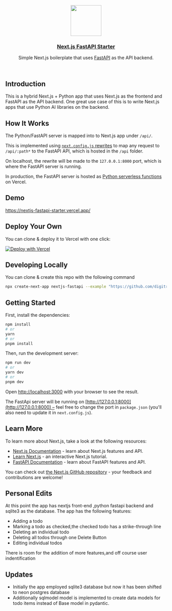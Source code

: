 <p align="center">
  <a href="https://nextjs-fastapi-starter.vercel.app/">
    <img src="https://assets.vercel.com/image/upload/v1588805858/repositories/vercel/logo.png" height="96">
    <h3 align="center">Next.js FastAPI Starter</h3>
  </a>
</p>

<p align="center">Simple Next.js boilerplate that uses <a href="https://fastapi.tiangolo.com/">FastAPI</a> as the API backend.</p>

<br/>

## Introduction

This is a hybrid Next.js + Python app that uses Next.js as the frontend and FastAPI as the API backend. One great use case of this is to write Next.js apps that use Python AI libraries on the backend.

## How It Works

The Python/FastAPI server is mapped into to Next.js app under `/api/`.

This is implemented using [`next.config.js` rewrites](https://github.com/digitros/nextjs-fastapi/blob/main/next.config.js) to map any request to `/api/:path*` to the FastAPI API, which is hosted in the `/api` folder.

On localhost, the rewrite will be made to the `127.0.0.1:8000` port, which is where the FastAPI server is running.

In production, the FastAPI server is hosted as [Python serverless functions](https://vercel.com/docs/concepts/functions/serverless-functions/runtimes/python) on Vercel.

## Demo

https://nextjs-fastapi-starter.vercel.app/

## Deploy Your Own

You can clone & deploy it to Vercel with one click:

[![Deploy with Vercel](https://vercel.com/button)](https://vercel.com/new/clone?repository-url=https%3A%2F%2Fgithub.com%2Fdigitros%2Fnextjs-fastapi%2Ftree%2Fmain)

## Developing Locally

You can clone & create this repo with the following command

```bash
npx create-next-app nextjs-fastapi --example "https://github.com/digitros/nextjs-fastapi"
```

## Getting Started

First, install the dependencies:

```bash
npm install
# or
yarn
# or
pnpm install
```

Then, run the development server:

```bash
npm run dev
# or
yarn dev
# or
pnpm dev
```

Open [http://localhost:3000](http://localhost:3000) with your browser to see the result.

The FastApi server will be running on [http://127.0.0.1:8000](http://127.0.0.1:8000) – feel free to change the port in `package.json` (you'll also need to update it in `next.config.js`).

## Learn More

To learn more about Next.js, take a look at the following resources:

- [Next.js Documentation](https://nextjs.org/docs) - learn about Next.js features and API.
- [Learn Next.js](https://nextjs.org/learn) - an interactive Next.js tutorial.
- [FastAPI Documentation](https://fastapi.tiangolo.com/) - learn about FastAPI features and API.

You can check out [the Next.js GitHub repository](https://github.com/vercel/next.js/) - your feedback and contributions are welcome!

## Personal Edits

At this point the app has nextjs front-end ,python fastapi backend and sqlite3 as the database.
The app has the following features:

- Adding a todo
- Marking a todo as checked,the checked todo has a strike-through line
- Deleting an individual todo
- Deleting all todos through one Delete Button
- Editing individual todos

There is room for the addition of more features,and off course user indentification

## Updates

- Initially the app employed sqlite3 database but now it has been shifted to neon postgres database
- Additionally sqlmodel model is implemented to create data models for todo items instead of Base model in pydantic.
